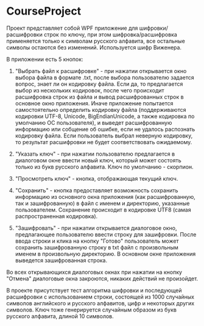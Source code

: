 # CourseProject
Проект представляет собой WPF приложение для шифровки/расшифровки строк по ключу,
при этом шифровка/расшифровка применяется только к символам русского алфавита, все остальные символы остаются без изменений.
Используется шифр Виженера.

В приложении есть 5 кнопок:

1) "Выбрать файл к расшифровке" - при нажатии открывается окно выбора файла в формате .txt,
после выбора пользователю задается вопрос, знает ли он кодировку файла. Если да, то предлагается выбор из нескольких кодировок,
после чего происходит расшифровка строк из файла и вывод расшифрованных строк в основное окно приложения. Иначе приложение попытается самостоятельно определить кодировку файла
(поддерживаются кодировки UTF-8, Unicode, BigEndianUnicode, а также кодировка по умолчанию ОС пользователя), и выведет расшифрованную информацию или собщение об ошибке, 
если не удалось распознать кодировку файла. Если пользователь выбрал неверную кодировку, то результат расшифровки не будет соответствовать ожидаемому.

2) "Указать ключ" - при нажатии пользователю предлагается в диалоговом окне ввести новый ключ, который может состоять только из букв русского алфавита.
Ключ по умолчанию - скорпион.

3) "Просмотреть ключ" - кнопка, отображающая текущий ключ.

4) "Сохранить" - кнопка предоставляет возможность сохранить информацию из основного окна приложения (как расшифрованную, так и зашифрованную)
в файл с именем и директорию, указанные пользователем.
Сохранение происходит в кодировке UTF8 (самая распространенная кодировка).

5) "Зашифровать" - при нажатии открывается диалоговое окно, предлагающее пользователю ввести строку для зашифровки.
После ввода строки и клика на кнопку "Готово" пользователь может сохранить зашифрованную строку в txt файл с произвольным именем в произвольную директорию.
В основном окне приложения выведется зашифрованная строка.

Во всех открывающихся диалоговых окнах при нажатии на кнопку "Отмена" диалоговые окна закроются, никаких действий не произойдет.

В проекте присутствует тест алгоритма шифровки и последующей расшифровки с использованием строки,
состоящей из 1000 случайных символов английского и русского алфавитов, цифр и некоторых других символов.
Ключ тоже генерируется случайным образом из букв русского алфавита, длиной 10 символов.
